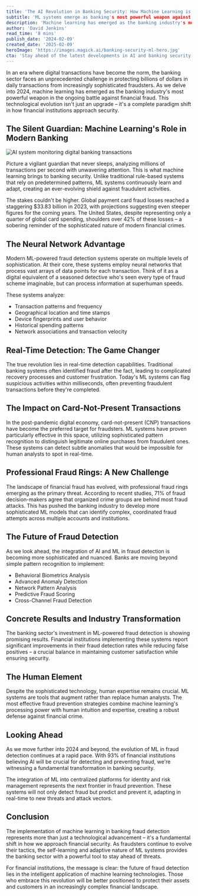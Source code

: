 ```yaml
---
title: 'The AI Revolution in Banking Security: How Machine Learning is Transforming Fraud Detection'
subtitle: 'ML systems emerge as banking's most powerful weapon against financial fraud'
description: 'Machine learning has emerged as the banking industry's most powerful weapon against financial fraud, analyzing millions of transactions per second and preventing sophisticated fraud attempts in real-time. With global payment card fraud losses reaching $33.83 billion in 2023, banks are leveraging AI to create an ever-evolving shield against fraudulent activities.'
author: 'David Jenkins'
read_time: '8 mins'
publish_date: '2024-02-09'
created_date: '2025-02-09'
heroImage: 'https://images.magick.ai/banking-security-ml-hero.jpg'
cta: 'Stay ahead of the latest developments in AI and banking security. Follow us on LinkedIn for expert insights and industry updates on how technology is reshaping financial security.'
---
```


In an era where digital transactions have become the norm, the banking sector faces an unprecedented challenge in protecting billions of dollars in daily transactions from increasingly sophisticated fraudsters. As we delve into 2024, machine learning has emerged as the banking industry's most powerful weapon in the ongoing battle against financial fraud. This technological evolution isn't just an upgrade – it's a complete paradigm shift in how financial institutions approach security.

## The Silent Guardian: Machine Learning's Role in Modern Banking

![AI system monitoring digital banking transactions](https://i.magick.ai/PIXE/1739141812301_magick_img.webp)

Picture a vigilant guardian that never sleeps, analyzing millions of transactions per second with unwavering attention. This is what machine learning brings to banking security. Unlike traditional rule-based systems that rely on predetermined patterns, ML systems continuously learn and adapt, creating an ever-evolving shield against fraudulent activities.

The stakes couldn't be higher. Global payment card fraud losses reached a staggering $33.83 billion in 2023, with projections suggesting even steeper figures for the coming years. The United States, despite representing only a quarter of global card spending, shoulders over 42% of these losses – a sobering reminder of the sophisticated nature of modern financial crimes.

## The Neural Network Advantage

Modern ML-powered fraud detection systems operate on multiple levels of sophistication. At their core, these systems employ neural networks that process vast arrays of data points for each transaction. Think of it as a digital equivalent of a seasoned detective who's seen every type of fraud scheme imaginable, but can process information at superhuman speeds.

These systems analyze:
- Transaction patterns and frequency
- Geographical location and time stamps
- Device fingerprints and user behavior
- Historical spending patterns
- Network associations and transaction velocity

## Real-Time Detection: The Game Changer

The true revolution lies in real-time detection capabilities. Traditional banking systems often identified fraud after the fact, leading to complicated recovery processes and customer frustration. Today's ML systems can flag suspicious activities within milliseconds, often preventing fraudulent transactions before they're completed.

## The Impact on Card-Not-Present Transactions

In the post-pandemic digital economy, card-not-present (CNP) transactions have become the preferred target for fraudsters. ML systems have proven particularly effective in this space, utilizing sophisticated pattern recognition to distinguish legitimate online purchases from fraudulent ones. These systems can detect subtle anomalies that would be impossible for human analysts to spot in real-time.

## Professional Fraud Rings: A New Challenge

The landscape of financial fraud has evolved, with professional fraud rings emerging as the primary threat. According to recent studies, 71% of fraud decision-makers agree that organized crime groups are behind most fraud attacks. This has pushed the banking industry to develop more sophisticated ML models that can identify complex, coordinated fraud attempts across multiple accounts and institutions.

## The Future of Fraud Detection

As we look ahead, the integration of AI and ML in fraud detection is becoming more sophisticated and nuanced. Banks are moving beyond simple pattern recognition to implement:

- Behavioral Biometrics Analysis
- Advanced Anomaly Detection
- Network Pattern Analysis
- Predictive Fraud Scoring
- Cross-Channel Fraud Detection

## Concrete Results and Industry Transformation

The banking sector's investment in ML-powered fraud detection is showing promising results. Financial institutions implementing these systems report significant improvements in their fraud detection rates while reducing false positives – a crucial balance in maintaining customer satisfaction while ensuring security.

## The Human Element

Despite the sophisticated technology, human expertise remains crucial. ML systems are tools that augment rather than replace human analysts. The most effective fraud prevention strategies combine machine learning's processing power with human intuition and expertise, creating a robust defense against financial crime.

## Looking Ahead

As we move further into 2024 and beyond, the evolution of ML in fraud detection continues at a rapid pace. With 93% of financial institutions believing AI will be crucial for detecting and preventing fraud, we're witnessing a fundamental transformation in banking security.

The integration of ML into centralized platforms for identity and risk management represents the next frontier in fraud prevention. These systems will not only detect fraud but predict and prevent it, adapting in real-time to new threats and attack vectors.

## Conclusion

The implementation of machine learning in banking fraud detection represents more than just a technological advancement – it's a fundamental shift in how we approach financial security. As fraudsters continue to evolve their tactics, the self-learning and adaptive nature of ML systems provides the banking sector with a powerful tool to stay ahead of threats.

For financial institutions, the message is clear: the future of fraud detection lies in the intelligent application of machine learning technologies. Those who embrace this revolution will be better positioned to protect their assets and customers in an increasingly complex financial landscape.